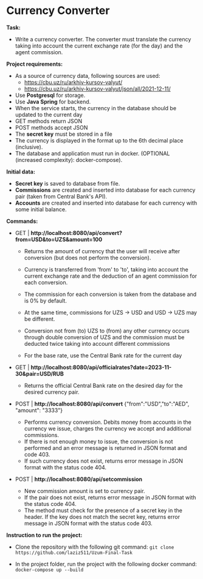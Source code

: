 # Currency Converter

**Task:**
- Write a currency converter. The converter must translate the currency taking into account the current exchange rate (for the day) and the agent commission.

**Project requirements:**
- As a source of currency data, following sources are used:
    - https://cbu.uz/ru/arkhiv-kursov-valyut/
    - https://cbu.uz/ru/arkhiv-kursov-valyut/json/all/2021-12-11/
- Use **Postgresql** for storage.
- Use **Java Spring** for backend.
- When the service starts, the currency in the database should be updated to the current day
- GET methods return JSON
- POST methods accept JSON
- The **secret key** must be stored in a file
- The currency is displayed in the format up to the 6th decimal place (inclusive).
- The database and application must run in docker. (OPTIONAL (increased complexity): docker-compose).

**Initial data:**
- **Secret key** is saved to database from file.
- **Commissions** are created and inserted into database for each currency pair (taken from Central Bank's API).
- **Accounts** are created and inserted into database for each currency with some initial balance.

**Commands:**
- GET | **http://localhost:8080/api/convert?from=USD&to=UZS&amount=100**
    - Returns the amount of currency that the user will receive after conversion (but does not perform the conversion).
    - Currency is transferred from 'from' to 'to', taking into account the current exchange rate and the deduction of an agent commission for each conversion.
      
    - The commission for each conversion is taken from the database and is 0% by default.
    - At the same time, commissions for UZS -> USD and USD -> UZS may be different.
    - Conversion not from (to) UZS to (from) any other currency occurs through double conversion of UZS and the commission must be deducted twice taking into account different commissions
    - For the base rate, use the Central Bank rate for the current day

- GET | **http://localhost:8080/api/officialrates?date=2023-11-30&pair=USD/RUB**
    - Returns the official Central Bank rate on the desired day for the desired currency pair.
      
- POST | **http://localhost:8080/api/convert**  {"from":"USD","to":"AED", "amount": "3333"}
    - Performs currency conversion. Debits money from accounts in the currency we issue, charges the currency we accept and additional commissions.
    - If there is not enough money to issue, the conversion is not performed and an error message is returned in JSON format and code 403.
    - If such currency does not exist, returns error message in JSON format with the status code 404.

- POST | **http://localhost:8080/api/setcommission**
    - New commission amount is set to currency pair.
    - If the pair does not exist, returns error message in JSON format with the status code 404.
    - The method must check for the presence of a secret key in the header. If the key does not match the secret key, returns error message in JSON format with the status code 403.

**Instruction to run the project:**
- Clone the repository with the following git command:
```git clone https://github.com/laziz511/Uzum-Final-Task```

- In the project folder, run the project with the following docker command:
```docker-compose up --build```
